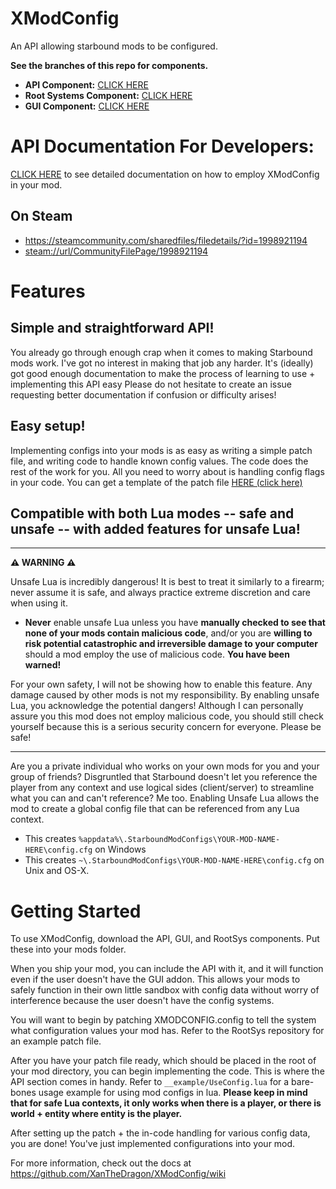 # XModConfig
An API allowing starbound mods to be configured.

**See the branches of this repo for components.**
- **API Component:** [CLICK HERE](https://github.com/XanTheDragon/XModConfig/tree/API)
- **Root Systems Component:** [CLICK HERE](https://github.com/XanTheDragon/XModConfig/tree/RootSys)
- **GUI Component:** [CLICK HERE](https://github.com/XanTheDragon/XModConfig/tree/Interface)

# API Documentation For Developers:
[CLICK HERE](https://github.com/XanTheDragon/XModConfig/wiki) to see detailed documentation on how to employ XModConfig in your mod.

## On Steam
* https://steamcommunity.com/sharedfiles/filedetails/?id=1998921194
* [steam://url/CommunityFilePage/1998921194](https://xansangrysteamredirect.blogspot.com?steamUrl=steam://url/CommunityFilePage/1998921194)

# Features

## Simple and straightforward API!
You already go through enough crap when it comes to making Starbound mods work. I've got no interest in making that job any harder. It's (ideally) got good enough documentation to make the process of learning to use + implementing this API easy Please do not hesitate to create an issue requesting better documentation if confusion or difficulty arises!

## Easy setup!
Implementing configs into your mods is as easy as writing a simple patch file, and writing code to handle known config values. The code does the rest of the work for you. All you need to worry about is handling config flags in your code. You can get a template of the patch file [HERE (click here)](https://github.com/XanTheDragon/XModConfig/blob/RootSys/XMODCONFIG.config.patch-example)

## Compatible with both Lua modes -- safe and unsafe -- with added features for unsafe Lua!

***

**⚠️ WARNING ⚠️** 

Unsafe Lua is incredibly dangerous! It is best to treat it similarly to a firearm; never assume it is safe, and always practice extreme discretion and care when using it.
- **Never** enable unsafe Lua unless you have **manually checked to see that none of your mods contain malicious code**, and/or you are **willing to risk potential catastrophic and irreversible damage to your computer** should a mod employ the use of malicious code. **You have been warned!**

For your own safety, I will not be showing how to enable this feature. Any damage caused by other mods is not my responsibility. By enabling unsafe Lua, you acknowledge the potential dangers! Although I can personally assure you this mod does not employ malicious code, you should still check yourself because this is a serious security concern for everyone. Please be safe!

***

Are you a private individual who works on your own mods for you and your group of friends? Disgruntled that Starbound doesn't let you reference the player from any context and use logical sides (client/server) to streamline what you can and can't reference? Me too. Enabling Unsafe Lua allows the mod to create a global config file that can be referenced from any Lua context.
 - This creates `%appdata%\.StarboundModConfigs\YOUR-MOD-NAME-HERE\config.cfg` on Windows
 - This creates `~\.StarboundModConfigs\YOUR-MOD-NAME-HERE\config.cfg` on Unix and OS-X.
 
 
# Getting Started

To use XModConfig, download the API, GUI, and RootSys components. Put these into your mods folder.

When you ship your mod, you can include the API with it, and it will function even if the user doesn't have the GUI addon. This allows your mods to safely function in their own little sandbox with config data without worry of interference because the user doesn't have the config systems.

You will want to begin by patching XMODCONFIG.config to tell the system what configuration values your mod has. Refer to the RootSys repository for an example patch file.

After you have your patch file ready, which should be placed in the root of your mod directory, you can begin implementing the code. This is where the API section comes in handy. Refer to `__example/UseConfig.lua` for a bare-bones usage example for using mod configs in lua. **Please keep in mind that for safe Lua contexts, it only works when there is a player, or there is world + entity where entity is the player.**

After setting up the patch + the in-code handling for various config data, you are done! You've just implemented configurations into your mod.

For more information, check out the docs at https://github.com/XanTheDragon/XModConfig/wiki
